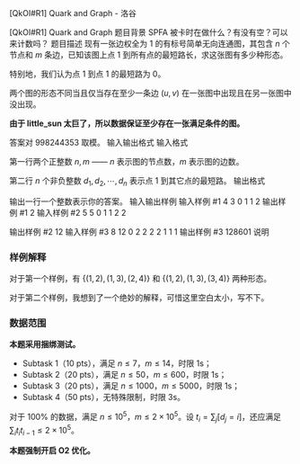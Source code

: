 



[QkOI#R1] Quark and Graph - 洛谷














[QkOI#R1] Quark and Graph
题目背景
SPFA 被卡时在做什么？有没有空？可以来计数吗？
题目描述
现有一张边权全为 $1$ 的有标号简单无向连通图，其包含 $n$ 个节点和 $m$ 条边，已知该图上点 $1$ 到所有点的最短路长，求这张图有多少种形态。

特别地，我们认为点 $1$ 到点 $1$ 的最短路为 $0$。

两个图的形态不同当且仅当存在至少一条边 $(u,v)$ 在一张图中出现且在另一张图中没出现。

**由于 little_sun 太巨了，所以数据保证至少存在一张满足条件的图。**

答案对 $998244353$ 取模。
输入输出格式
输入格式

第一行两个正整数 $n,m$ —— $n$ 表示图的节点数，$m$ 表示图的边数。

第二行 $n$ 个非负整数 $d_1,d_2,\cdots,d_n$ 表示点 $1$ 到其它点的最短路。
输出格式

输出一行一个整数表示你的答案。
输入输出样例
输入样例 #1
4 3
0 1 1 2
输出样例 #1
2
输入样例 #2
5 5
0 1 1 2 2

输出样例 #2
12
输入样例 #3
8 12
0 2 2 2 2 1 1 1
输出样例 #3
128601
说明
### 样例解释

对于第一个样例，有 $\{(1,2),(1,3),(2,4)\}$ 和 $\{(1,2),(1,3),(3,4)\}$ 两种形态。

对于第二个样例，我想到了一个绝妙的解释，可惜这里空白太小，写不下。

### 数据范围

**本题采用捆绑测试。**

- Subtask 1（10 pts），满足 $n\le 7$，$m\le 14$，时限 1s；
- Subtask 2（20 pts），满足 $n\le 50$，$m\le 600$，时限 1s；
- Subtask 3（20 pts），满足 $n\le 1000$，$m\le 5000$，时限 1s；
- Subtask 4（50 pts），无特殊限制，时限 3s。

对于 $100\%$ 的数据，满足 $n\le 10^5$，$m\le 2\times 10^5$。设 $t_i=\sum_j[d_j=i]$，还应满足 $\sum_{i}t_it_{i-1}\le 2\times 10^5$。

**本题强制开启 O2 优化。**






